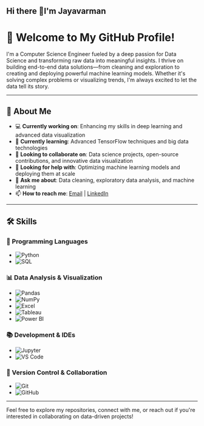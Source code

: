 ## Hi there 👋I'm Jayavarman

# 👋 Welcome to My GitHub Profile!

I'm a Computer Science Engineer fueled by a deep passion for Data Science and transforming raw data into meaningful insights. I thrive on building end-to-end data solutions—from cleaning and exploration to creating and deploying powerful machine learning models. Whether it's solving complex problems or visualizing trends, I'm always excited to let the data tell its story.

---

## 🚀 About Me
- 💻 **Currently working on**: Enhancing my skills in deep learning and advanced data visualization  
- 🌱 **Currently learning**: Advanced TensorFlow techniques and big data technologies  
- 👯 **Looking to collaborate on**: Data science projects, open-source contributions, and innovative data visualization  
- 🤔 **Looking for help with**: Optimizing machine learning models and deploying them at scale  
- 💬 **Ask me about**: Data cleaning, exploratory data analysis, and machine learning  
- 📫 **How to reach me**: [Email](mailto:jayavarman1207@gmail.com) | [LinkedIn](https://www.linkedin.com/in/jaya-varman-400627246/)  

---

## 🛠️ Skills

### 🧠 Programming Languages
- ![Python](https://img.shields.io/badge/Python-3776AB?style=flat&logo=python&logoColor=white)
- ![SQL](https://img.shields.io/badge/SQL-336791?style=flat&logo=postgresql&logoColor=white)

### 📊 Data Analysis & Visualization
- ![Pandas](https://img.shields.io/badge/Pandas-150458?style=flat&logo=pandas&logoColor=white)
- ![NumPy](https://img.shields.io/badge/NumPy-013243?style=flat&logo=numpy&logoColor=white)
- ![Excel](https://img.shields.io/badge/Excel-217346?style=flat&logo=microsoft-excel&logoColor=white)
- ![Tableau](https://img.shields.io/badge/Tableau-E97627?style=flat&logo=tableau&logoColor=white)
- ![Power BI](https://img.shields.io/badge/PowerBI-F2C811?style=flat&logo=powerbi&logoColor=black)

### 📚 Development & IDEs
- ![Jupyter](https://img.shields.io/badge/Jupyter-F37626?style=flat&logo=jupyter&logoColor=white)
- ![VS Code](https://img.shields.io/badge/VS%20Code-007ACC?style=flat&logo=visual-studio-code&logoColor=white)

### 🔧 Version Control & Collaboration
- ![Git](https://img.shields.io/badge/Git-F05032?style=flat&logo=git&logoColor=white)
- ![GitHub](https://img.shields.io/badge/GitHub-181717?style=flat&logo=github&logoColor=white)


---

Feel free to explore my repositories, connect with me, or reach out if you're interested in collaborating on data-driven projects!

